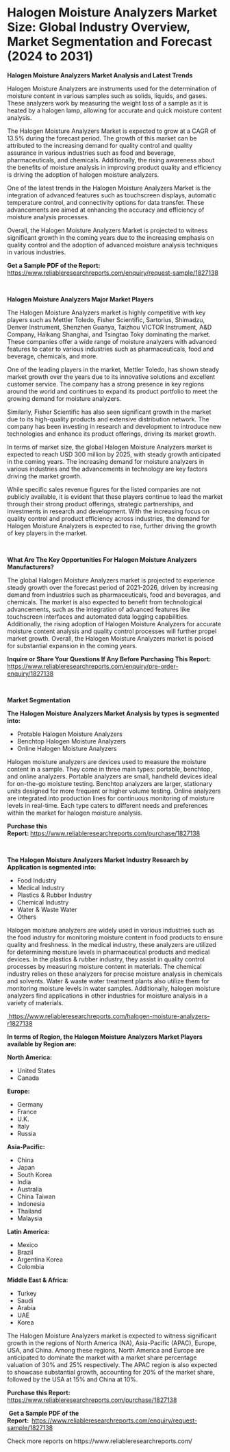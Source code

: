 <p><h1>Halogen Moisture Analyzers Market Size: Global Industry Overview, Market Segmentation and Forecast (2024 to 2031)</h1></p><p><strong>Halogen Moisture Analyzers Market Analysis and Latest Trends</strong></p>
<p><p>Halogen Moisture Analyzers are instruments used for the determination of moisture content in various samples such as solids, liquids, and gases. These analyzers work by measuring the weight loss of a sample as it is heated by a halogen lamp, allowing for accurate and quick moisture content analysis.</p><p>The Halogen Moisture Analyzers Market is expected to grow at a CAGR of 13.5% during the forecast period. The growth of this market can be attributed to the increasing demand for quality control and quality assurance in various industries such as food and beverage, pharmaceuticals, and chemicals. Additionally, the rising awareness about the benefits of moisture analysis in improving product quality and efficiency is driving the adoption of halogen moisture analyzers.</p><p>One of the latest trends in the Halogen Moisture Analyzers Market is the integration of advanced features such as touchscreen displays, automatic temperature control, and connectivity options for data transfer. These advancements are aimed at enhancing the accuracy and efficiency of moisture analysis processes.</p><p>Overall, the Halogen Moisture Analyzers Market is projected to witness significant growth in the coming years due to the increasing emphasis on quality control and the adoption of advanced moisture analysis techniques in various industries.</p></p>
<p><strong>Get a Sample PDF of the Report:&nbsp;</strong> <a href="https://www.reliableresearchreports.com/enquiry/request-sample/1827138">https://www.reliableresearchreports.com/enquiry/request-sample/1827138</a></p>
<p>&nbsp;</p>
<p><strong>Halogen Moisture Analyzers Major Market Players</strong></p>
<p><p>The Halogen Moisture Analyzers market is highly competitive with key players such as Mettler Toledo, Fisher Scientific, Sartorius, Shimadzu, Denver Instrument, Shenzhen Guanya, Taizhou VICTOR Instrument, A&D Company, Haikang Shanghai, and Tsingtao Toky dominating the market. These companies offer a wide range of moisture analyzers with advanced features to cater to various industries such as pharmaceuticals, food and beverage, chemicals, and more.</p><p>One of the leading players in the market, Mettler Toledo, has shown steady market growth over the years due to its innovative solutions and excellent customer service. The company has a strong presence in key regions around the world and continues to expand its product portfolio to meet the growing demand for moisture analyzers.</p><p>Similarly, Fisher Scientific has also seen significant growth in the market due to its high-quality products and extensive distribution network. The company has been investing in research and development to introduce new technologies and enhance its product offerings, driving its market growth.</p><p>In terms of market size, the global Halogen Moisture Analyzers market is expected to reach USD 300 million by 2025, with steady growth anticipated in the coming years. The increasing demand for moisture analyzers in various industries and the advancements in technology are key factors driving the market growth.</p><p>While specific sales revenue figures for the listed companies are not publicly available, it is evident that these players continue to lead the market through their strong product offerings, strategic partnerships, and investments in research and development. With the increasing focus on quality control and product efficiency across industries, the demand for Halogen Moisture Analyzers is expected to rise, further driving the growth of key players in the market.</p></p>
<p>&nbsp;</p>
<p><strong>What Are The Key Opportunities For Halogen Moisture Analyzers Manufacturers?</strong></p>
<p><p>The global Halogen Moisture Analyzers market is projected to experience steady growth over the forecast period of 2021-2026, driven by increasing demand from industries such as pharmaceuticals, food and beverages, and chemicals. The market is also expected to benefit from technological advancements, such as the integration of advanced features like touchscreen interfaces and automated data logging capabilities. Additionally, the rising adoption of Halogen Moisture Analyzers for accurate moisture content analysis and quality control processes will further propel market growth. Overall, the Halogen Moisture Analyzers market is poised for substantial expansion in the coming years.</p></p>
<p><strong>Inquire or Share Your Questions If Any Before Purchasing This Report:</strong> <a href="https://www.reliableresearchreports.com/enquiry/pre-order-enquiry/1827138">https://www.reliableresearchreports.com/enquiry/pre-order-enquiry/1827138</a></p>
<p>&nbsp;</p>
<p><strong>Market Segmentation</strong></p>
<p><strong>The Halogen Moisture Analyzers Market Analysis by types is segmented into:</strong></p>
<p><ul><li>Protable Halogen Moisture Analyzers</li><li>Benchtop Halogen Moisture Analyzers</li><li>Online Halogen Moisture Analyzers</li></ul></p>
<p><p>Halogen moisture analyzers are devices used to measure the moisture content in a sample. They come in three main types: portable, benchtop, and online analyzers. Portable analyzers are small, handheld devices ideal for on-the-go moisture testing. Benchtop analyzers are larger, stationary units designed for more frequent or higher volume testing. Online analyzers are integrated into production lines for continuous monitoring of moisture levels in real-time. Each type caters to different needs and preferences within the market for halogen moisture analysis.</p></p>
<p><strong>Purchase this Report:&nbsp;</strong><a href="https://www.reliableresearchreports.com/purchase/1827138">https://www.reliableresearchreports.com/purchase/1827138</a></p>
<p>&nbsp;</p>
<p><strong>The Halogen Moisture Analyzers Market Industry Research by Application is segmented into:</strong></p>
<p><ul><li>Food Industry</li><li>Medical Industry</li><li>Plastics & Rubber Industry</li><li>Chemical Industry</li><li>Water & Waste Water</li><li>Others</li></ul></p>
<p><p>Halogen moisture analyzers are widely used in various industries such as the food industry for monitoring moisture content in food products to ensure quality and freshness. In the medical industry, these analyzers are utilized for determining moisture levels in pharmaceutical products and medical devices. In the plastics & rubber industry, they assist in quality control processes by measuring moisture content in materials. The chemical industry relies on these analyzers for precise moisture analysis in chemicals and solvents. Water & waste water treatment plants also utilize them for monitoring moisture levels in water samples. Additionally, halogen moisture analyzers find applications in other industries for moisture analysis in a variety of materials.</p></p>
<p><a href="https://www.reliableresearchreports.com/halogen-moisture-analyzers-r1827138">&nbsp;https://www.reliableresearchreports.com/halogen-moisture-analyzers-r1827138</a></p>
<p><strong>In terms of Region, the Halogen Moisture Analyzers Market Players available by Region are:</strong></p>
<p>
    <p> <strong> North America: </strong>
        <ul>
            <li>United States</li>
            <li>Canada</li>
        </ul>
        </p> 
    <p> <strong> Europe: </strong>
        <ul>
            <li>Germany</li>
            <li>France</li>
            <li>U.K.</li>
            <li>Italy</li>
            <li>Russia</li>
        </ul>
        </p> 
    <p> <strong> Asia-Pacific: </strong>
        <ul>
            <li>China</li>
            <li>Japan</li>
            <li>South Korea</li>
            <li>India</li>
            <li>Australia</li>
            <li>China Taiwan</li>
            <li>Indonesia</li>
            <li>Thailand</li>
            <li>Malaysia</li>
        </ul>
        </p> 
    <p> <strong> Latin America: </strong>
        <ul>
            <li>Mexico</li>
            <li>Brazil</li>
            <li>Argentina Korea</li>
            <li>Colombia</li>
        </ul>
        </p> 
    <p> <strong> Middle East & Africa: </strong>
        <ul>
            <li>Turkey</li>
            <li>Saudi</li>
            <li>Arabia</li>
            <li>UAE</li>
            <li>Korea</li>
        </ul>
    </p>
    </p>
<p><p>The Halogen Moisture Analyzers market is expected to witness significant growth in the regions of North America (NA), Asia-Pacific (APAC), Europe, USA, and China. Among these regions, North America and Europe are anticipated to dominate the market with a market share percentage valuation of 30% and 25% respectively. The APAC region is also expected to showcase substantial growth, accounting for 20% of the market share, followed by the USA at 15% and China at 10%.</p></p>
<p><strong>Purchase this Report: </strong><a href="https://www.reliableresearchreports.com/purchase/1827138">https://www.reliableresearchreports.com/purchase/1827138</a></p>
<p>&nbsp;<strong>Get a Sample PDF of the Report:&nbsp;&nbsp;</strong><a href="https://www.reliableresearchreports.com/enquiry/request-sample/1827138">https://www.reliableresearchreports.com/enquiry/request-sample/1827138</a></p>
<p><strong></strong></p>
<p>Check more reports on https://www.reliableresearchreports.com/</p>